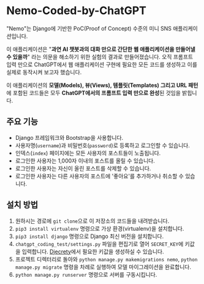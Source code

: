 # Nemo-Coded-by-ChatGPT

"Nemo"는 Django에 기반한 PoC(Proof of Concept) 수준의 미니 SNS 애플리케이션입니다.

이 애플리케이션은 "**과연 AI 챗봇과의 대화 만으로 간단한 웹 애플리케이션을 만들어낼 수 있을까**" 라는 의문을 해소하기 위한 실험의 결과로 만들어졌습니다. 
오직 프롬프트 입력 만으로 ChatGPT에서 웹 애플리케이션 구현에 필요한 모든 코드를 생성하고 이를 실제로 동작시켜 보고자 했습니다.

이 애플리케이션의 **모델(Models), 뷰(Views), 템플릿(Templates) 그리고 URL 패턴**에 포함된 코드들은 모두 **ChatGPT에서의 프롬프트 입력 만으로 완성**된 것임을 밝힙니다.

## 주요 기능

* Django 프레임워크와 Bootstrap을 사용합니다.
* 사용자명(`username`)과 비밀번호(`password`)로 등록하고 로그인할 수 있습니다.
* 인덱스(`index`) 페이지에는 모든 사용자의 포스트들이 노출됩니다.
* 로그인한 사용자는 1,000자 이내의 포스트를 올릴 수 있습니다.
* 로그인한 사용자는 자신이 올린 포스트를 삭제할 수 있습니다.
* 로그인한 사용자는 다른 사용자의 포스트에 '좋아요'를 추가하거나 취소할 수 있습니다.

## 설치 방법

1. 원하시는 경로에 `git clone`으로 이 저장소의 코드들을 내려받습니다.
2. `pip3 install virtualenv` 명령으로 가상 환경(virtualenv)을 설치합니다.
3. `pip3 install django` 명령으로 Django 최신 버전을 설치합니다.
4. `chatgpt_coding_test/settings.py` 파일을 편집기로 열어 `SECRET_KEY`에 키값을 입력합니다. [Djecrety](https://djecrety.ir/)에서 필요한 키값을 생성하실 수 있습니다.
5. 프로젝트 디렉터리로 돌아와 `python manage.py makemigrations nemo`, `python manage.py migrate` 명령을 차례로 실행하여 모델 마이그레이션을 완료합니다.
6. `python manage.py runserver` 명령으로 서버를 구동시킵니다.
